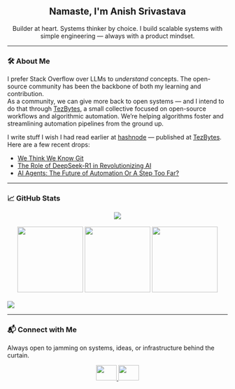 <h2 align="center">Namaste, I'm Anish Srivastava</h2>

<p align="center">
  Builder at heart. Systems thinker by choice. I build scalable systems with simple engineering  — always with a product mindset.
</p>

---

### 🛠 About Me

I prefer Stack Overflow over LLMs to *understand* concepts. The open-source community has been the backbone of both my learning and contribution.  
As a community, we can give more back to open systems — and I intend to do that through [TezBytes](https://github.com/TezBytes), a small collective focused on open-source workflows and algorithmic automation. We’re helping algorithms foster and streamlining automation pipelines from the ground up.

I write stuff I wish I had read earlier at [hashnode](https://hashnode.com/@anishamsri) — published at [TezBytes](https://TezBytes.hashnode.dev). Here are a few recent drops:

- [We Think We Know Git](https://tezbytes.hashnode.dev/wtwkg)  
- [The Role of DeepSeek-R1 in Revolutionizing AI](https://tezbytes.hashnode.dev/breaking-boundaries-the-role-of-deepseek-r1-in-revolutionizing-ai)  
- [AI Agents: The Future of Automation Or A Step Too Far?](https://tezbytes.hashnode.dev/ai-agents-future-of-automation-or-step-too-far)

---

### 📈 GitHub Stats

<div align="center">
  <img src="https://github-profile-trophy.vercel.app/?username=iamanishsrivastava&no-frame=true" />
</div>
</br>
<div align="center">

  <img src="https://github-readme-stats.vercel.app/api?hide_title=false&show=prs_merged_percentage&hide_rank=false&show_icons=true&include_all_commits=true&count_private=true&disable_animations=false&theme=merko&locale=en&hide_border=true&username=iamanishsrivastava" height="150" />
  
  <img src="https://github-readme-stats.vercel.app/api/top-langs?locale=en&hide_title=false&layout=compact&langs_count=10&theme=merko&hide_border=true&username=iamanishsrivastava" height="150" />
<!-- </div> -->
<!-- <div align="center"> -->
  <img src="https://github-readme-streak-stats.herokuapp.com/?user=iamanishsrivastava&&theme=merko&hide_border=true&username=iamanishsrivastava&card_width=320&hide_title=true" height="150" />
<!-- <img src="https://github-readme-stats.vercel.app/api/wakatime?username=iamanishsrivastava&hide_title=true" height="150"/> -->
</div>

<br/>

<img src="https://github-readme-activity-graph.vercel.app/graph?username=iamanishsrivastava&theme=merko&hide_border=true&height=300"/>

---

### 📬 Connect with Me
Always open to jamming on systems, ideas, or infrastructure behind the curtain.
<div align="center">
  <a href="https://www.linkedin.com/in/iamanishsrivastava/" target="_blank">
    <img src="https://raw.githubusercontent.com/maurodesouza/profile-readme-generator/master/src/assets/icons/social/linkedin/default.svg" width="47" height="35" />
  </a>
  <a href="mailto:anishamsri@gmail.com" target="_blank">
    <img src="https://raw.githubusercontent.com/maurodesouza/profile-readme-generator/master/src/assets/icons/social/gmail/default.svg" width="47" height="35" />
  </a>
</div>
